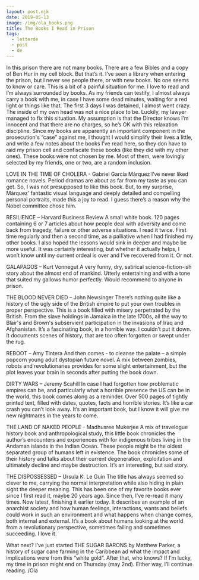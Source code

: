 ```yaml
---
layout: post.njk
date: 2019-05-13
image: /img/ola_books.png
title: The Books I Read in Prison
tags:
  - letterde
  - post
  - de
---
```


In this prison there are not many books. There are a few Bibles and a copy of Ben Hur in my cell block. But that’s it. I’ve seen a library when entering the prison, but I never see people there, or with new books. No one seems to know or care.
This is a bit of a painful situation for me. I love to read and I’m always surrounded by books. As my friends can testify, I almost always carry a book with me, in case I have some dead minutes, waiting for a red light or things like that.
The first 3 days I was detained, I almost went crazy. The inside of my own head was not a nice place to be. Luckily, my lawyer managed to fix this situation. My assumption is that the Director knows I’m innocent and that there are no charges, so he’s OK with this relaxation discipline.
Since my books are apparently an important component in the prosecution's “case” against me, I thought I would simplify their lives a little, and write a few notes about the books I’ve read here, so they don have to raid my prison cell and confiscate these books (like they did with my other ones).
These books were not chosen by me. Most of them, were lovingly selected by my friends, one or two, are a random inclusion.

LOVE IN THE TIME OF CHOLERA - Gabriel García Márquez
I’ve never liked romance novels. Period dramas are about as far from my taste as you can get. So, I was not presupposed to like this book. But, to my surprise, Márquez’ fantastic visual language and deeply detailed and compelling personal portraits, made this a joy to read. I guess there’s a reason why the Nobel committee chose him.

RESILIENCE – Harvard Business Review 
A small white book. 120 pages containing 6 or 7 articles about how people deal with adversity and come back from tragedy, failure or other adverse situations. I read it twice. First time regularly and then a second time, as a palliative when I had finished my other books. I also hoped the lessons would sink in deeper and maybe be more useful. It was certainly interesting, but whether it actually helps, I won’t know until my current ordeal is over and I’ve recovered from it. Or not.

GALAPAGOS – Kurt Vonnegut 
A very funny, dry, satirical science-fiction-ish story about the almost end of mankind. Utterly entertaining and with a tone that suited my gallows humor perfectly. Would recommend to anyone in prison.

THE BLOOD NEVER DIED – John Newsinger
There’s nothing quite like a history of the ugly side of the British empire to put your own troubles in proper perspective. This is a book filled with misery perpetrated by the British. From the slave holdings in Jamaica in the late 1700s, all the way to Blair's and Brown's subservient participation in the invasions of Iraq and Afghanistan. It’s a fascinating book, in a horrible way. I couldn’t put it down. It documents scenes of history, that are too often forgotten or swept under the rug.

REBOOT – Amy Tintera
And then comes - to cleanse the palate – a simple popcorn young adult dystopian future novel. A mix between zombies, robots and revolutionaries provides for some slight entertainment, but the plot leaves your brain in seconds after putting the book down.

DIRTY WARS – Jeremy Scahill
In case I had forgotten how problematic empires can be, and particularly what a horrible presence the US can be in the world, this book comes along as a reminder. Over 500 pages of tightly printed text, filled with dates, quotes, facts and horrible stories. It’s like a car crash you can’t look away. It’s an important book, but I know it will give me new nightmares in the years to come.

THE LAND OF NAKED PEOPLE - Madhusree Mukerjee
A mix of travelogue history book and anthropological study, this little book chronicles the author’s encounters and experiences with for indigenous tribes living in the Andaman islands in the Indian Ocean. These people might be the oldest separated group of humans left in existence. The book chronicles some of their history and talks about their current degeneration, exploitation and ultimately decline and maybe destruction. It’s an interesting, but sad story.

THE DISPOSSESSED – Ursula K. Le Guin
The title has always seemed so clever to me, carrying the normal interpretation while also hiding in plain sight the deeper meaning. This has been one of my favorite books ever since I first read it, maybe 20 years ago. Since then, I’ve re-read it many times. Now latest, finishing it earlier today. It describes an example of an anarchist society and how human feelings, interactions, wants and beliefs could work in such an environment and what happens when change comes, both internal and external. It’s a book about humans looking at the world from a revolutionary perspective, sometimes failing and sometimes succeeding. I love it.

What next? I’ve just started THE SUGAR BARONS by Matthew Parker, a history of sugar cane farming in the Caribbean ad what the impact and implications were from this “white gold”.
After that, who knows? If I’m lucky, my time in prison might end on Thursday (may 2nd). Either way, I’ll continue reading.
/Ola

